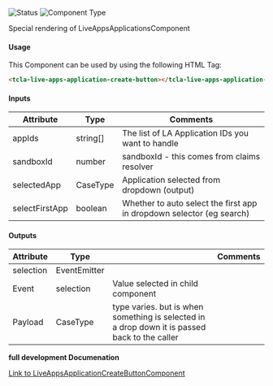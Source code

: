 
![Status][auto] ![Component Type][minor] <!--Component Meta {"created_by":"Auto", "reviewed_by":"Auto", "last_modified_by":"Auto", "comment":"none"} Component Meta -->


<p>Special rendering of LiveAppsApplicationsComponent</p>



#### Usage


This Component can be used by using the following HTML Tag:

```html
<tcla-live-apps-application-create-button></tcla-live-apps-application-create-button>
```

#### Inputs

Attribute | Type | Comments
--- | --- | ---
appIds | string[] | The list of LA Application IDs you want to handle
sandboxId | number | sandboxId - this comes from claims resolver
selectedApp | CaseType | Application selected from dropdown (output)
selectFirstApp | boolean | Whether to auto select the first app in dropdown selector (eg search)

#### Outputs

Attribute | Type |   | Comments
--- | --- | --- | ---
selection | EventEmitter<CaseType> |   |  
  | Event |  selection  |  Value selected in child component
  | Payload |  CaseType  |  type varies.  but is when something is selected in a drop down it is passed back to the caller


<b>full development Documenation</b>

[Link to LiveAppsApplicationCreateButtonComponent](https://tibcosoftware.github.io/TCSTK-Angular/libdocs/tc-core-lib/components/LiveAppsApplicationCreateButtonComponent.html)


[auto]: https://img.shields.io/badge/Status-auto%20generated-lightgrey.svg?style=flat "auto generated"

[manually]: https://img.shields.io/badge/Status-manually%20created-yellow.svg?style=flat "manually created"

[draft]: https://img.shields.io/badge/Status-draft-red.svg?style=flat "draft"

[review]: https://img.shields.io/badge/Status-need%20review-yellowgreen.svg?style=flat "need review"

[review done]: https://img.shields.io/badge/Status-review%20done-green.svg?style=flat "review done"

[finalized]: https://img.shields.io/badge/Status-finalized-brightgreen.svg?style=flat "finalized"

[top]: https://img.shields.io/badge/Component%20Type-Top-blue.svg?style=flat "top Component"

[major]: https://img.shields.io/badge/Component%20Type-major%20Component-blue.svg?style=flat "major Component"

[minor]: https://img.shields.io/badge/Component%20Type-minor%20Component-blue.svg?style=flat "minor Component"


